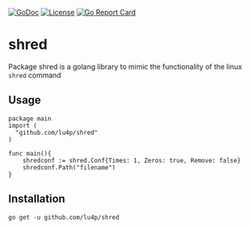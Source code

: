 [![GoDoc](https://godoc.org/github.com/lu4p/shred?status.svg)](https://godoc.org/github.com/lu4p/shred)
[![License](https://img.shields.io/github/license/lu4p/shred.svg)](https://unlicense.org/)
[![Go Report Card](https://goreportcard.com/badge/github.com/lu4p/shred)](https://goreportcard.com/report/github.com/lu4p/shred)
# shred
 Package shred is a golang library to mimic the functionality of the linux `shred` command
 
 ## Usage
```golang
package main
import (
  "github.com/lu4p/shred"
)

func main(){
	shredconf := shred.Conf{Times: 1, Zeros: true, Remove: false}
	shredconf.Path("filename")
}
```

## Installation
```
go get -u github.com/lu4p/shred 
```
